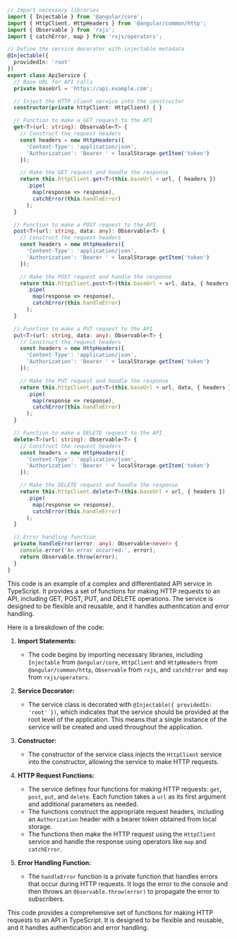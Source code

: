 ```typescript
// Import necessary libraries
import { Injectable } from '@angular/core';
import { HttpClient, HttpHeaders } from '@angular/common/http';
import { Observable } from 'rxjs';
import { catchError, map } from 'rxjs/operators';

// Define the service decorator with injectable metadata
@Injectable({
  providedIn: 'root'
})
export class ApiService {
  // Base URL for API calls
  private baseUrl = 'https://api.example.com';

  // Inject the HTTP client service into the constructor
  constructor(private httpClient: HttpClient) { }

  // Function to make a GET request to the API
  get<T>(url: string): Observable<T> {
    // Construct the request headers
    const headers = new HttpHeaders({
      'Content-Type': 'application/json',
      'Authorization': 'Bearer ' + localStorage.getItem('token')
    });

    // Make the GET request and handle the response
    return this.httpClient.get<T>(this.baseUrl + url, { headers })
      .pipe(
        map(response => response),
        catchError(this.handleError)
      );
  }

  // Function to make a POST request to the API
  post<T>(url: string, data: any): Observable<T> {
    // Construct the request headers
    const headers = new HttpHeaders({
      'Content-Type': 'application/json',
      'Authorization': 'Bearer ' + localStorage.getItem('token')
    });

    // Make the POST request and handle the response
    return this.httpClient.post<T>(this.baseUrl + url, data, { headers })
      .pipe(
        map(response => response),
        catchError(this.handleError)
      );
  }

  // Function to make a PUT request to the API
  put<T>(url: string, data: any): Observable<T> {
    // Construct the request headers
    const headers = new HttpHeaders({
      'Content-Type': 'application/json',
      'Authorization': 'Bearer ' + localStorage.getItem('token')
    });

    // Make the PUT request and handle the response
    return this.httpClient.put<T>(this.baseUrl + url, data, { headers })
      .pipe(
        map(response => response),
        catchError(this.handleError)
      );
  }

  // Function to make a DELETE request to the API
  delete<T>(url: string): Observable<T> {
    // Construct the request headers
    const headers = new HttpHeaders({
      'Content-Type': 'application/json',
      'Authorization': 'Bearer ' + localStorage.getItem('token')
    });

    // Make the DELETE request and handle the response
    return this.httpClient.delete<T>(this.baseUrl + url, { headers })
      .pipe(
        map(response => response),
        catchError(this.handleError)
      );
  }

  // Error handling function
  private handleError(error: any): Observable<never> {
    console.error('An error occurred:', error);
    return Observable.throw(error);
  }
}
```

This code is an example of a complex and differentiated API service in TypeScript. It provides a set of functions for making HTTP requests to an API, including GET, POST, PUT, and DELETE operations. The service is designed to be flexible and reusable, and it handles authentication and error handling.

Here is a breakdown of the code:

1. **Import Statements:**
   - The code begins by importing necessary libraries, including `Injectable` from `@angular/core`, `HttpClient` and `HttpHeaders` from `@angular/common/http`, `Observable` from `rxjs`, and `catchError` and `map` from `rxjs/operators`.

2. **Service Decorator:**
   - The service class is decorated with `@Injectable({ providedIn: 'root' })`, which indicates that the service should be provided at the root level of the application. This means that a single instance of the service will be created and used throughout the application.

3. **Constructor:**
   - The constructor of the service class injects the `HttpClient` service into the constructor, allowing the service to make HTTP requests.

4. **HTTP Request Functions:**
   - The service defines four functions for making HTTP requests: `get`, `post`, `put`, and `delete`. Each function takes a `url` as its first argument and additional parameters as needed.
   - The functions construct the appropriate request headers, including an `Authorization` header with a bearer token obtained from local storage.
   - The functions then make the HTTP request using the `HttpClient` service and handle the response using operators like `map` and `catchError`.

5. **Error Handling Function:**
   - The `handleError` function is a private function that handles errors that occur during HTTP requests. It logs the error to the console and then throws an `Observable.throw(error)` to propagate the error to subscribers.

This code provides a comprehensive set of functions for making HTTP requests to an API in TypeScript. It is designed to be flexible and reusable, and it handles authentication and error handling.